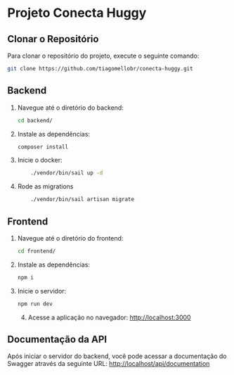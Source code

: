 # Projeto Conecta Huggy

## Clonar o Repositório

Para clonar o repositório do projeto, execute o seguinte comando:

```sh
git clone https://github.com/tiagomellobr/conecta-huggy.git
```

## Backend

1. Navegue até o diretório do backend:
    ```sh
    cd backend/
    ```

2. Instale as dependências:
    ```sh
    composer install
    ```

3. Inicie o docker:
    ```sh
        ./vendor/bin/sail up -d
    ```

4. Rode as migrations
    ```sh
        ./vendor/bin/sail artisan migrate
    ```

## Frontend

1. Navegue até o diretório do frontend:
    ```sh
    cd frontend/
    ```

2. Instale as dependências:
    ```sh
    npm i
    ```

3. Inicie o servidor:
    ```sh
    npm run dev
    ```

    4. Acesse a aplicação no navegador:
        [http://localhost:3000](http://localhost:3000)

## Documentação da API

Após iniciar o servidor do backend, você pode acessar a documentação do Swagger através da seguinte URL:
[http://localhost/api/documentation](http://localhost/api/documentation)